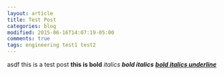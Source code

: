```yaml
---
layout: article
title: Test Post
categories: blog
modified: 2015-06-16T14:07:19-05:00
comments: true
tags: engineering test1 test2
---
```


asdf this is a test post 
<strong>this is bold</strong>
<em>italics</em>
<strong><em>bold italics</em></strong>
<u><strong><em>bold italics underline</em></strong></u>
